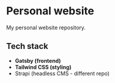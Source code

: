 # Personal website

My personal website repository.

## Tech stack
- **Gatsby (frontend)**
- **Tailwind CSS (styling)**
- Strapi (headless CMS - different repo)
